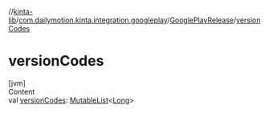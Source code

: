 //[kinta-lib](../../../index.md)/[com.dailymotion.kinta.integration.googleplay](../index.md)/[GooglePlayRelease](index.md)/[versionCodes](version-codes.md)



# versionCodes  
[jvm]  
Content  
val [versionCodes](version-codes.md): [MutableList](https://kotlinlang.org/api/latest/jvm/stdlib/kotlin.collections/-mutable-list/index.html)<[Long](https://kotlinlang.org/api/latest/jvm/stdlib/kotlin/-long/index.html)>  



